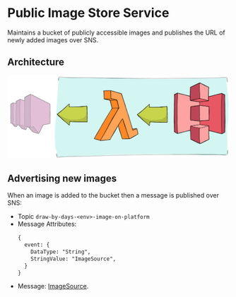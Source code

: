 # Public Image Store Service

Maintains a bucket of publicly accessible images and publishes the URL of newly
added images over SNS.

## Architecture

![Serverless architecture for service](docs/architecture.jpg)


## Advertising new images

When an image is added to the bucket then a message is published over SNS:
 
 * Topic `draw-by-days-<env>-image-on-platform`
 * Message Attributes:
     ```
     {
       event: {
         DataType: "String",
         StringValue: "ImageSource",
       }
     }
     ```
 * Message: [ImageSource](../messages-lib/lib/messages/imageSource.d.ts).
